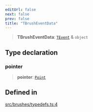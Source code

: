 ```yaml
---
editUrl: false
next: false
prev: false
title: "TBrushEventData"
---
```


> **TBrushEventData**: [`TEvent`](/api/interfaces/tevent/) & `object`

## Type declaration

### pointer

> **pointer**: [`Point`](/api/classes/point/)

## Defined in

[src/brushes/typedefs.ts:4](https://github.com/fabricjs/fabric.js/blob/c093e29e73123dafcfa091ff4d5e04e690bb796e/src/brushes/typedefs.ts#L4)
